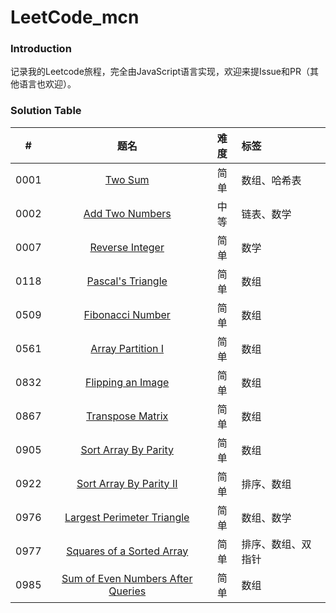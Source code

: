 # LeetCode_mcn

### Introduction

记录我的Leetcode旅程，完全由JavaScript语言实现，欢迎来提Issue和PR（其他语言也欢迎）。

### Solution Table

|  #   |                             题名                             | 难度 | 标签               |
| :--: | :----------------------------------------------------------: | :--: | :----------------- |
| 0001 | [Two Sum](https://github.com/Mcnwork2018/LeetCode_mcn/tree/master/solution/0001.%20Two%20Sum) | 简单 | 数组、哈希表       |
| 0002 | [Add Two Numbers](https://github.com/Mcnwork2018/LeetCode_mcn/tree/master/solution/0002.%20Add%20Two%20Numbers) | 中等 | 链表、数学         |
| 0007 | [Reverse Integer](https://github.com/Mcnwork2018/LeetCode_mcn/tree/master/solution/0007.%20Reverse%20Integer) | 简单 | 数学               |
| 0118 | [Pascal's Triangle](https://github.com/Mcnwork2018/LeetCode_mcn/tree/master/solution/0118.%20Pascal's%20Triangle) | 简单 | 数组               |
| 0509 | [Fibonacci Number](https://github.com/Mcnwork2018/LeetCode_mcn/tree/master/solution/0509.%20Fibonacci%20Number) | 简单 | 数组               |
| 0561 | [Array Partition I](https://github.com/Mcnwork2018/LeetCode_mcn/tree/master/solution/0561.%20Array%20Partition%20I) | 简单 | 数组               |
| 0832 | [Flipping an Image](https://github.com/Mcnwork2018/LeetCode_mcn/tree/master/solution/0832.%20Flipping%20an%20Image) | 简单 | 数组               |
| 0867 | [Transpose Matrix](https://github.com/Mcnwork2018/LeetCode_mcn/tree/master/solution/0867.%20Transpose%20Matrix) | 简单 | 数组               |
| 0905 | [Sort Array By Parity](https://github.com/Mcnwork2018/LeetCode_mcn/tree/master/solution/0905.%20Sort%20Array%20By%20Parity) | 简单 | 数组               |
| 0922 | [Sort Array By Parity II](https://github.com/Mcnwork2018/LeetCode_mcn/tree/master/solution/0922.%20Sort%20Array%20By%20Parity%20II) | 简单 | 排序、数组         |
| 0976 | [Largest Perimeter Triangle](https://github.com/Mcnwork2018/LeetCode_mcn/tree/master/solution/0976.%20Largest%20Perimeter%20Triangle) | 简单 | 数组、数学         |
| 0977 | [Squares of a Sorted Array](https://github.com/Mcnwork2018/LeetCode_mcn/tree/master/solution/0977.%20Squares%20of%20a%20Sorted%20Array) | 简单 | 排序、数组、双指针 |
| 0985 | [Sum of Even Numbers After Queries](https://github.com/Mcnwork2018/LeetCode_mcn/tree/master/solution/0985.%20Sum%20of%20Even%20Numbers%20After%20Queries) | 简单 | 数组               |





